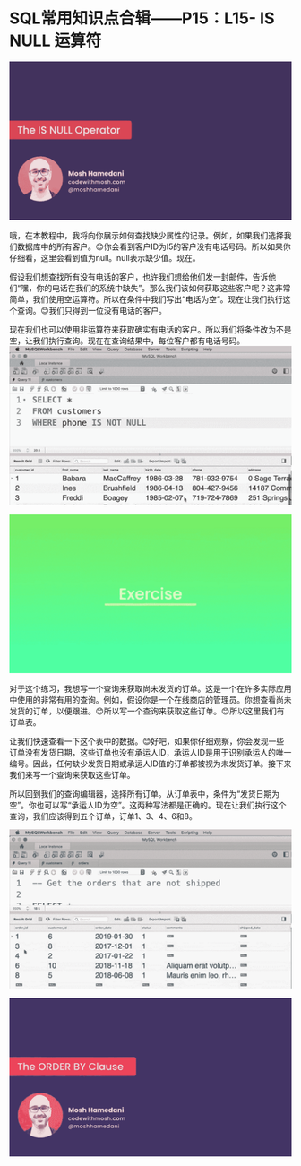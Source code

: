 # SQL常用知识点合辑——P15：L15- IS NULL 运算符 

![](img/8660f6ca174255d5ec5fa668f2b77ac7_0.png)

哦，在本教程中，我将向你展示如何查找缺少属性的记录。例如，如果我们选择我们数据库中的所有客户。😊你会看到客户ID为I5的客户没有电话号码。所以如果你仔细看，这里会看到值为null。null表示缺少值。现在。

假设我们想查找所有没有电话的客户，也许我们想给他们发一封邮件，告诉他们“嘿，你的电话在我们的系统中缺失”。那么我们该如何获取这些客户呢？这非常简单，我们使用空运算符。所以在条件中我们写出“电话为空”。现在让我们执行这个查询。😊我们只得到一位没有电话的客户。

现在我们也可以使用非运算符来获取确实有电话的客户。所以我们将条件改为不是空，让我们执行查询。现在在查询结果中，每位客户都有电话号码。![](img/8660f6ca174255d5ec5fa668f2b77ac7_2.png)

![](img/8660f6ca174255d5ec5fa668f2b77ac7_3.png)

对于这个练习，我想写一个查询来获取尚未发货的订单。这是一个在许多实际应用中使用的非常有用的查询。例如，假设你是一个在线商店的管理员。你想查看尚未发货的订单，以便跟进。😊所以写一个查询来获取这些订单。😊所以这里我们有订单表。

让我们快速查看一下这个表中的数据。😊好吧，如果你仔细观察，你会发现一些订单没有发货日期，这些订单也没有承运人ID，承运人ID是用于识别承运人的唯一编号。因此，任何缺少发货日期或承运人ID值的订单都被视为未发货订单。接下来我们来写一个查询来获取这些订单。

所以回到我们的查询编辑器，选择所有订单。从订单表中，条件为“发货日期为空”。你也可以写“承运人ID为空”。这两种写法都是正确的。现在让我们执行这个查询，我们应该得到五个订单，订单1、3、4、6和8。

![](img/8660f6ca174255d5ec5fa668f2b77ac7_5.png)

![](img/8660f6ca174255d5ec5fa668f2b77ac7_6.png)
